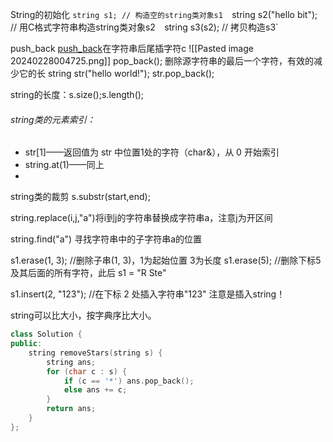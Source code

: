 String的初始化
`string s1; // 构造空的string类对象s1 
`string s2("hello bit"); // 用C格式字符串构造string类对象s2` 
`string s3(s2); // 拷贝构造s3`

push_back
[push_back](https://legacy.cplusplus.com/reference/string/string/push_back/)在字符串后尾插字符c
![[Pasted image 20240228004725.png]]
pop_back();
删除源字符串的最后一个字符，有效的减少它的长
string str("hello world!"); str.pop_back();

string的长度：s.size();s.length();

###### string类的元素索引：

- str[1]——返回值为 str 中位置1处的字符（char&），从 0 开始索引
- string.at(1)——同上
-
string类的裁剪
s.substr(start,end);

string.replace(i,j,"a")将i到j的字符串替换成字符串a，注意j为开区间 

string.find("a") 寻找字符串中的子字符串a的位置 

s1.erase(1, 3); //删除子串(1, 3)，1为起始位置  3为长度
s1.erase(5); //删除下标5及其后面的所有字符，此后 s1 = "R Ste"

  
s1.insert(2, "123"); //在下标 2 处插入字符串"123" 注意是插入string！

string可以比大小，按字典序比大小。

```cpp
class Solution {
public:
    string removeStars(string s) {
        string ans;
        for (char c : s) {
            if (c == '*') ans.pop_back();
            else ans += c;
        }
        return ans;
    }
};
```